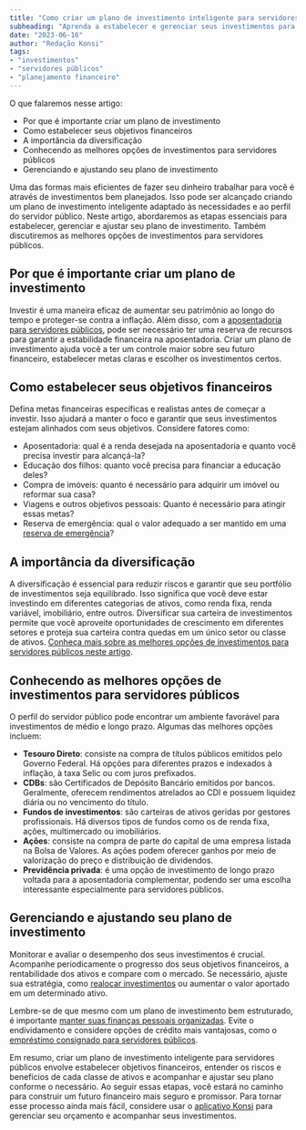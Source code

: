 ```yaml
---
title: "Como criar um plano de investimento inteligente para servidores públicos"
subheading: "Aprenda a estabelecer e gerenciar seus investimentos para alcançar seus objetivos financeiros"
date: "2023-06-16"
author: "Redação Konsi"
tags:
- "investimentos"
- "servidores públicos"
- "planejamento financeiro"
---
```


O que falaremos nesse artigo:

- Por que é importante criar um plano de investimento
- Como estabelecer seus objetivos financeiros
- A importância da diversificação
- Conhecendo as melhores opções de investimentos para servidores públicos
- Gerenciando e ajustando seu plano de investimento

Uma das formas mais eficientes de fazer seu dinheiro trabalhar para você é através de investimentos bem planejados. Isso pode ser alcançado criando um plano de investimento inteligente adaptado às necessidades e ao perfil do servidor público. Neste artigo, abordaremos as etapas essenciais para estabelecer, gerenciar e ajustar seu plano de investimento. Também discutiremos as melhores opções de investimentos para servidores públicos.

## Por que é importante criar um plano de investimento

Investir é uma maneira eficaz de aumentar seu patrimônio ao longo do tempo e proteger-se contra a inflação. Além disso, com a [aposentadoria para servidores públicos](planejamento-financeiro-para-aposentadoria-no-setor-pblico.md), pode ser necessário ter uma reserva de recursos para garantir a estabilidade financeira na aposentadoria. Criar um plano de investimento ajuda você a ter um controle maior sobre seu futuro financeiro, estabelecer metas claras e escolher os investimentos certos.

## Como estabelecer seus objetivos financeiros

Defina metas financeiras específicas e realistas antes de começar a investir. Isso ajudará a manter o foco e garantir que seus investimentos estejam alinhados com seus objetivos. Considere fatores como:

- Aposentadoria: qual é a renda desejada na aposentadoria e quanto você precisa investir para alcançá-la?
- Educação dos filhos: quanto você precisa para financiar a educação deles?
- Compra de imóveis: quanto é necessário para adquirir um imóvel ou reformar sua casa?
- Viagens e outros objetivos pessoais: Quanto é necessário para atingir essas metas?
- Reserva de emergência: qual o valor adequado a ser mantido em uma [reserva de emergência](a-importncia-da-reserva-de-emergncia-e-como-constru-la-com-inteligncia-financeira.md)?

## A importância da diversificação

A diversificação é essencial para reduzir riscos e garantir que seu portfólio de investimentos seja equilibrado. Isso significa que você deve estar investindo em diferentes categorias de ativos, como renda fixa, renda variável, imobiliário, entre outros. Diversificar sua carteira de investimentos permite que você aproveite oportunidades de crescimento em diferentes setores e proteja sua carteira contra quedas em um único setor ou classe de ativos. [Conheça mais sobre as melhores opções de investimentos para servidores públicos neste artigo](investindo-seu-dinheiro-como-servidor-pblico-opes-seguras-e-rentveis.md).

## Conhecendo as melhores opções de investimentos para servidores públicos

O perfil do servidor público pode encontrar um ambiente favorável para investimentos de médio e longo prazo. Algumas das melhores opções incluem:

- **Tesouro Direto**: consiste na compra de títulos públicos emitidos pelo Governo Federal. Há opções para diferentes prazos e indexados à inflação, à taxa Selic ou com juros prefixados.
- **CDBs**: são Certificados de Depósito Bancário emitidos por bancos. Geralmente, oferecem rendimentos atrelados ao CDI e possuem liquidez diária ou no vencimento do título.
- **Fundos de investimentos**: são carteiras de ativos geridas por gestores profissionais. Há diversos tipos de fundos como os de renda fixa, ações, multimercado ou imobiliários.
- **Ações**: consiste na compra de parte do capital de uma empresa listada na Bolsa de Valores. As ações podem oferecer ganhos por meio de valorização do preço e distribuição de dividendos.
- **Previdência privada**: é uma opção de investimento de longo prazo voltada para a aposentadoria complementar, podendo ser uma escolha interessante especialmente para servidores públicos.

## Gerenciando e ajustando seu plano de investimento

Monitorar e avaliar o desempenho dos seus investimentos é crucial. Acompanhe periodicamente o progresso dos seus objetivos financeiros, a rentabilidade dos ativos e compare com o mercado. Se necessário, ajuste sua estratégia, como [realocar investimentos](7-dicas-para-conseguir-a-menor-taxa-de-juros-no-consignado.md) ou aumentar o valor aportado em um determinado ativo.

Lembre-se de que mesmo com um plano de investimento bem estruturado, é importante [manter suas finanças pessoais organizadas](5-passos-para-organizar-suas-financas-e-evitar-endividamento.md). Evite o endividamento e considere opções de crédito mais vantajosas, como o [empréstimo consignado para servidores públicos](5-motivos-para-escolher-o-credito-consignado-publico.md).
 
Em resumo, criar um plano de investimento inteligente para servidores públicos envolve estabelecer objetivos financeiros, entender os riscos e benefícios de cada classe de ativos e acompanhar e ajustar seu plano conforme o necessário. Ao seguir essas etapas, você estará no caminho para construir um futuro financeiro mais seguro e promissor. Para tornar esse processo ainda mais fácil, considere usar o [aplicativo Konsi](https://www.konsi.com.br) para gerenciar seu orçamento e acompanhar seus investimentos.
